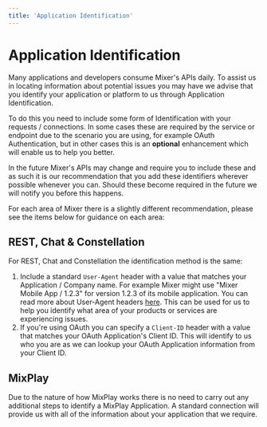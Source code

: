```yaml
---
title: 'Application Identification'
---
```

# Application Identification

Many applications and developers consume Mixer's APIs daily. To assist us in locating information about potential issues you may have we advise that you identify your application or platform to us through Application Identification.

To do this you need to include some form of Identification with your requests / connections. In some cases these are required by the service or endpoint due to the scenario you are using, for example OAuth Authentication, but in other cases this is an **optional** enhancement which will enable us to help you better.

In the future Mixer's APIs may change and require you to include these and as such it is our recommendation that you add these identifiers wherever possible whenever you can. Should these become required in the future we will notify you before this happens.


For each area of Mixer there is a slightly different recommendation, please see the items below for guidance on each area:

## REST, Chat & Constellation

For REST, Chat and Constellation the identification method is the same:
1. Include a standard `User-Agent` header with a value that matches your Application / Company name. For example Mixer might use "Mixer Mobile App / 1.2.3" for version 1.2.3 of its mobile application. You can read more about User-Agent headers [here](https://developer.mozilla.org/en-US/docs/Web/HTTP/Headers/User-Agent?target=_blank). This can be used for us to help you identify what area of your products or services are experiencing issues.
1. If you're using OAuth you can specify a `Client-ID` header with a value that matches your OAuth Application's Client ID. This will identify to us who you are as we can lookup your OAuth Application information from your Client ID.


## MixPlay
Due to the nature of how MixPlay works there is no need to carry out any additional steps to identify a MixPlay Application. A standard connection will provide us with all of the information about your application that we require.
